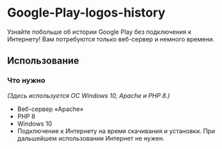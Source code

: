 # Google-Play-logos-history
Узнайте побольше об истории Google Play без подключения к Интернету! Вам потребуются только веб-сервер и немного времени.

## Использование
### Что нужно
_(Здесь используется ОС Windows 10, Apache и PHP 8.)_
* Веб-сервер «Apache»
* PHP 8
* Windows 10
* Подключение к Интернету на время скачивания и установки. При дальшейшем использовании Интернет не нужен.
